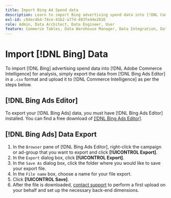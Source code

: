 ```yaml
---
title: Import Bing Ad Spend data
description: Learn to import Bing advertising spend data into [!DNL Commerce Intelligence] for analysis.
exl-id: c8dec4b4-74ce-41b2-a77d-403fe44e2816
role: Admin, Data Architect, Data Engineer, User
feature: Commerce Tables, Data Warehouse Manager, Data Integration, Data Import/Export
---
```

# Import [!DNL Bing] Data

To import [!DNL Bing] advertising spend data into [!DNL Adobe Commerce Intelligence] for analysis, simply export the data from [!DNL Bing Ads Editor] in a `.csv` format and upload it to [!DNL Commerce Intelligence] as per the steps below.

## [!DNL Bing Ads Editor]

To export your [!DNL Bing Ads] data, you must have [!DNL Bing Ads Editor] installed. You can find a free download of [[!DNL Bing Ads Editor]](https://about.ads.microsoft.com/en-us/solutions/tools/editor).

## [!DNL Bing Ads] Data Export

1. In the `Browser` pane of [!DNL Bing Ads Editor], right-click the campaign or ad-group that you want to export and click **[!UICONTROL Export]**.
1. In the `Export` dialog box, click **[!UICONTROL Export]**.
1. In the `Save As` dialog box, click the folder where you would like to save your export file.
1. In the `File name` box, choose a name for your file export.
1. Click **[!UICONTROL Save]**.
1. After the file is downloaded,  [contact support](https://experienceleague.adobe.com/docs/commerce-knowledge-base/kb/troubleshooting/miscellaneous/mbi-service-policies.html) to perform a first upload on your behalf and set up the necessary back-end dimensions.
